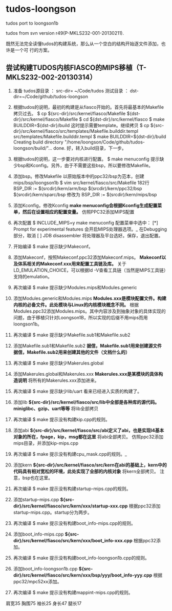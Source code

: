 tudos-loongson
==============

tudos port to loongson1b

tudos from svn version r49(P-MKLS232-001-20130211).

既然无法完全读懂tudos的构建系统，那么从一个空白的结构开始逐文件添加，也许是一个可
行的方案。


尝试构建TUDOS内核FIASCO的MIPS移植（T-MKLS232-002-20130314）
----------------------------------------------------------

1. 准备
tudos源目录 ： src-dir= ~/Code/tudos
测试目录    ： dst-dir=~/Code/github/tudos-loongson

2. 根据tudos的说明，最初的构建是从fiasco开始的。首先将最基本的Makefile拷贝过去。
$ cp ${src-dir}/src/kernel/fiasco/Makefile ${dst-dir}/src/kernel/fiasco/Makefile
$ cd ${dst-dir}/src/kernel/fiasco
$ make BUILDDIR=${dst-dir}/build
这时提示需要template。继续拷贝
$ cp ${src-dir}/src/kernel/fiasco/src/templates/Makefile.builddir.templ src/templates/Makefile.builddir.templ
$ make BUILDDIR=${dst-dir}/build
Creating build directory "/home/loongson/Code/github/tudos-loongson/build/"...
done.
好，转入build目录，下一步。

3. 根据tudos的说明，这一步要对内核进行配置。
$ make menuconfig
提示缺少bsp和Kconfig。另外，由于不需要这些bsp，所以要修改Makefile。

4. 添加bsp。修改Makefile
以原始版本中的ppc32/bsp为范本，创建mips/bsp/loongson1b
$ vim src/kernel/fiasco/src/Makefile
182行
BSP_DIR            := $(srcdir)/kern/arm/bsp $(srcdir)/kern/ppc32/bsp $(srcdir)/kern/sparc/bsp
修改为
BSP_DIR            := $(srcdir)/kern/mips/bsp

5. 添加Kconfig，修改Kconfig
**make menuconfig会根据Kconfig生成配置菜单，然后在设置相应的配置变量。**
仿照PPC32添加MIPS配置

6. 再次配置
$ INCLUDE_MIPS=y make menuconfig
配置菜单中选中：
[*] Prompt for experimental features
会开启MIPS处理器选项。_
在Debugging部分，取消
[ ]   JDB disassembler
将处理器及平台选好。保存，退出配置。

7. 开始编译
$ make
提示缺少Makeconf。

8. 添加Makeconf，按照Makeconf.ppc32添加Makeconf.mips。
**Makeconf以及体系相关的Makeconf.xxx用来配置工具链及库。**
关于LD_EMULATION_CHOICE，可以根据ld -V查看工具链（当然是MIPS工具链）支持的emulation。

9. 再次编译
$ make
提示缺少Modules.mips和Modules.generic

10. 添加Modules.generic和Modules.mips
**Modules.xxx是模块配置文件。构建内核的必备文件。此处模块与Linux的内核模块概念不同。**
根据Modules.ppc32添加Modules.mips。其中内容涉及到抽象对象的具体实现的问题，由于移植只针对Loongson1B，所以实现的后缀不用mips而用loongson1b。

11. 再次编译
$ make
提示缺少Makefile.sub1和Makefile.sub2

12. 添加Makefile.sub1和Makefile.sub2
**据信，Makefile.sub1用来创建源文件**
**据信，Makefile.sub2用来创建其他的文件（文档什么的）**

13. 再次编译
$ make
提示缺少Makerules.global

14. 添加Makerules.global和Makerules.xxx
**Makerules.xxx是某模块的具体构造说明**
将所有的Makerules.xxx添加进来。

15. 再次编译
$ make
提示缺少lib/uart
看来已经进入实质的构建了。

16. 添加lib
**${src-dir}/src/kernel/fiasco/src/lib中全部是各种库的源代码。miniglibc、gzip、uart等等**
将lib全部拷贝

17. 再次编译
$ make
提示没有构建kip.cpp的规则。

18. 添加abi
**${src-dir}/src/kernel/fiasco/src/abi定义了abi，也是实现l4基本对象的所在，fpage，kip，msg都在这里**
将abi全部拷贝。
仿照ppc32添加mips目录，并添加kip-mips.cpp

19. 再次编译
$ make
提示没有构建cpu_mask.cpp的规则。_

20. 添加kern
**${src-dir}/src/kernel/fiasco/src/kern在abi的基础上，kern中的代码具有相对宽松的环境，此处实现了全部的内核对象**
将kern全部拷贝。
注意，bsp也在这里。

21. 再次编译
$ make
提示没有构建startup-mips.cpp的规则。

22. 添加startup-mips.cpp
**${src-dir}/src/kernel/fiasco/src/kern/xxx/startup-xxx.cpp**
根据ppc32添加startup-mips.cpp。startup分为两步。

23. 再次编译
$ make
提示没有构建boot_info-mips.cpp的规则。

24. 添加boot_info-mips.cpp
**${src-dir}/src/kernel/fiasco/src/kern/xxx/boot_info-xxx.cpp**
根据ppc32添加。

25. 再次编译
$ make
提示没有构建boot_info-loongson1b.cpp的规则。

26. 添加boot_info-loongson1b.cpp
**${src-dir}/src/kernel/fiasco/src/kern/xxx/bsp/yyy/boot_info-yyy.cpp**
根据ppc32/mpc52xx添加。

27. 再次编译
$ make
提示没有构建mappint-mips.cpp的规则。

肩宽35
胸围75
袖长25
身长47
腿长17

